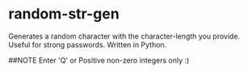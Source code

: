# random-str-gen
Generates a random character with the character-length you provide. Useful for strong passwords. Written in Python.

##NOTE
Enter 'Q' or Positive non-zero integers only :)

